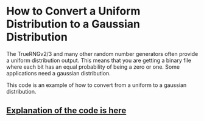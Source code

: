 # How to Convert a Uniform Distribution to a Gaussian Distribution

The TrueRNGv2/3 and many other random number generators often provide a uniform distribution output. This means that you are getting a binary file where each bit has an equal probability of being a zero or one.  Some applications need a gaussian distribution.  

This code is an example of how to convert from a uniform to a gaussian distribution.

## [Explanation of the code is here](https://cockrum.net/code.html#TrueRNG_gaussian)
